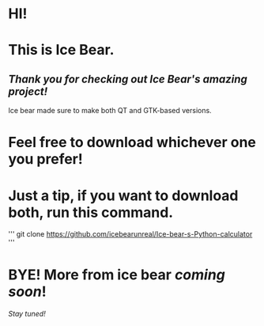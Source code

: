 # HI!
# This is Ice Bear.

## *Thank you for checking out Ice Bear's amazing project!*
Ice bear made sure to make both QT and GTK-based versions.
# Feel free to download whichever one you prefer!

# Just a tip, if you want to download both, run this command.
'''
git clone https://github.com/icebearunreal/Ice-bear-s-Python-calculator
'''

# BYE! More from ice bear *coming soon*!
###### Stay tuned!

